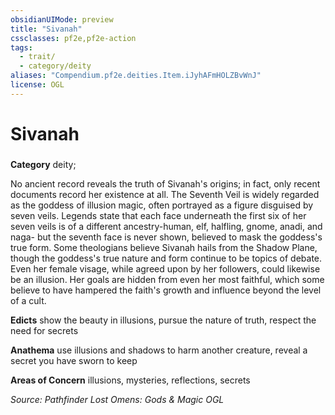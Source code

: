 ```yaml
---
obsidianUIMode: preview
title: "Sivanah"
cssclasses: pf2e,pf2e-action
tags:
  - trait/
  - category/deity
aliases: "Compendium.pf2e.deities.Item.iJyhAFmHOLZBvWnJ"
license: OGL
---
```

# Sivanah

### 

**Category** deity; 




No ancient record reveals the truth of Sivanah's origins; in fact, only recent documents record her existence at all. The Seventh Veil is widely regarded as the goddess of illusion magic, often portrayed as a figure disguised by seven veils. Legends state that each face underneath the first six of her seven veils is of a different ancestry-human, elf, halfling, gnome, anadi, and naga- but the seventh face is never shown, believed to mask the goddess's true form. Some theologians believe Sivanah hails from the Shadow Plane, though the goddess's true nature and form continue to be topics of debate. Even her female visage, while agreed upon by her followers, could likewise be an illusion. Her goals are hidden from even her most faithful, which some believe to have hampered the faith's growth and influence beyond the level of a cult.

**Edicts** show the beauty in illusions, pursue the nature of truth, respect the need for secrets

**Anathema** use illusions and shadows to harm another creature, reveal a secret you have sworn to keep

**Areas of Concern** illusions, mysteries, reflections, secrets

*Source: Pathfinder Lost Omens: Gods & Magic*
*OGL*